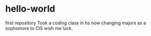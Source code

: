# hello-world
first repository
Took a coding class in hs now changing majors as a sophomore to CIS wish me luck.
